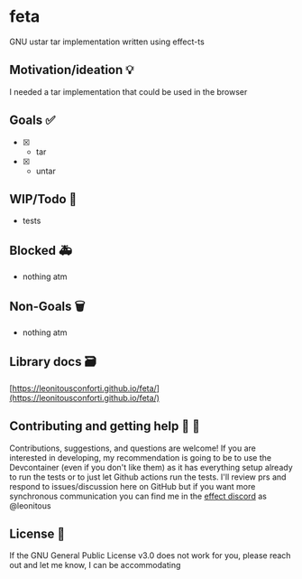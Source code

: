 # feta

GNU ustar tar implementation written using effect-ts

## Motivation/ideation :bulb:

I needed a tar implementation that could be used in the browser

## Goals :white_check_mark:

- [x] - tar
- [x] - untar

## WIP/Todo :construction:

- tests

## Blocked :ambulance:

- nothing atm

## Non-Goals :wastebasket:

- nothing atm

## Library docs :card_file_box:

[https://leonitousconforti.github.io/feta/](https://leonitousconforti.github.io/feta/)

## Contributing and getting help :speech_balloon: :beers:

Contributions, suggestions, and questions are welcome! If you are interested in developing, my recommendation is going to be to use the Devcontainer (even if you don't like them) as it has everything setup already to run the tests or to just let Github actions run the tests. I'll review prs and respond to issues/discussion here on GitHub but if you want more synchronous communication you can find me in the [effect discord](https://discord.gg/effect-ts) as @leonitous

## License :page_facing_up:

If the GNU General Public License v3.0 does not work for you, please reach out and let me know, I can be accommodating
